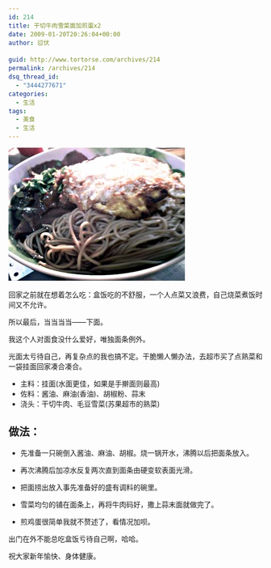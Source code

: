 ```yaml
---
id: 214
title: 干切牛肉雪菜面加煎蛋x2
date: 2009-01-20T20:26:04+00:00
author: 愆伏

guid: http://www.tortorse.com/archives/214
permalink: /archives/214
dsq_thread_id:
  - "3444277671"
categories:
  - 生活
tags:
  - 美食
  - 生活
---
```

![noodle](/wp-content/uploads/2009/01/noodle.jpg)

回家之前就在想着怎么吃：盒饭吃的不舒服，一个人点菜又浪费，自己烧菜煮饭时间又不允许。
  
所以最后，当当当当——下面。

我这个人对面食没什么爱好，唯独面条例外。

光面太亏待自己，再复杂点的我也搞不定。干脆懒人懒办法，去超市买了点熟菜和一袋挂面回家凑合凑合。

- 主料：挂面(水面更佳，如果是手擀面则最高)
- 佐料：酱油、麻油(香油)、胡椒粉、蒜末
- 浇头：干切牛肉、毛豆雪菜(苏果超市的熟菜)

## 做法：
- 先准备一只碗倒入酱油、麻油、胡椒。烧一锅开水，沸腾以后把面条放入。

- 再次沸腾后加凉水反复两次直到面条由硬变软表面光滑。

- 把面捞出放入事先准备好的盛有调料的碗里。

- 雪菜均匀的铺在面条上，再将牛肉码好，撒上蒜末面就做完了。

- 煎鸡蛋很简单我就不赘述了，看情况加呗。

出门在外不能总吃盒饭亏待自己啊，哈哈。

祝大家新年愉快、身体健康。